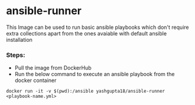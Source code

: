 # ansible-runner

This Image can be used to run basic ansible playbooks which don't require extra collections apart from the ones avaiable with default ansible installation

### Steps:

- Pull the image from DockerHub<br>
- Run the below command to execute an ansible playbook from the docker container

```shell
docker run -it -v $(pwd):/ansible yashgupta18/ansible-runner <playbook-name.yml>
```
